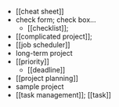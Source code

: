- [[cheat sheet]]
- check form; check box...
    - [[checklist]]; 
- [[complicated project]];
- [[job scheduler]]
- long-term project
- [[priority]]
    - [[deadline]]
- [[project planning]]
- sample project
- [[task management]]; [[task]]
